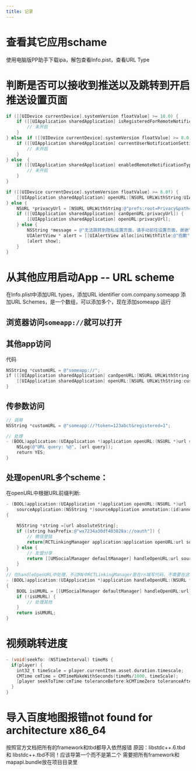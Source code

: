 ```yaml
---
title: 记录
---
```


# 查看其它应用schame
使用电脑版PP助手下载ipa，解包查看Info.pist，查看URL Type

# 判断是否可以接收到推送以及跳转到开启推送设置页面
```objective-c
if ([[UIDevice currentDevice].systemVersion floatValue] >= 10.0) {
	if ([[UIApplication sharedApplication] isRegisteredForRemoteNotifications] == false) {
		// 未开启
	}
} else	if ([[UIDevice currentDevice].systemVersion floatValue] >= 8.0) {
	if ([[UIApplication sharedApplication] currentUserNotificationSettings].types  == UIRemoteNotificationTypeNone) {
		// 未开启
	}
} else  {
	if ([[UIApplication sharedApplication] enabledRemoteNotificationTypes] == UIRemoteNotificationTypeNone) {
		// 未开启
	}
}

if ([[UIDevice currentDevice].systemVersion floatValue] >= 8.0f) {
	[[UIApplication sharedApplication] openURL:[NSURL URLWithString:UIApplicationOpenSettingsURLString]];
} else {
	NSURL *privacyUrl = [NSURL URLWithString:@"prefs:root=Privacy&path=PHOTOS"];
	if ([[UIApplication sharedApplication] canOpenURL:privacyUrl]) {
		[[UIApplication sharedApplication] openURL:privacyUrl];
	} else {
		NSString *message = @"无法跳转到隐私设置页面，请手动前往设置页面，谢谢";
		UIAlertView * alert = [[UIAlertView alloc]initWithTitle:@"抱歉" message:message delegate:nil cancelButtonTitle:@"确定" otherButtonTitles: nil];
		[alert show];
	}
}
```

# 从其他应用启动App -- URL scheme
在Info.plist中添加URL types，添加URL identifier com.company.someapp
添加URL Schemes，是一个数组，可以添加多个，现在添加someapp
运行
## 浏览器访问`someapp://`就可以打开
## 其他app访问
代码
```objective-c
NSString *customURL = @"someapp://"; 
if ([[UIApplication sharedApplication] canOpenURL:[NSURL URLWithString:customURL]]) { 
	[[UIApplication sharedApplication] openURL:[NSURL URLWithString:customURL]]; 
} 
```
## 传参数访问
```objective-c
// 调用
NSString *customURL = @"someapp://?token=123abct&registered=1"; 

// 处理
- (BOOL)application:(UIApplication *)application openURL:(NSURL *)url sourceApplication:(NSString *)sourceApplication annotation:(id)annotation {
	NSLog(@"URL query: %@", [url query]); 
	return YES; 
} 
```

## 处理openURL多个scheme：
在openURL中根据URL前缀判断:
```objective-c
- (BOOL)application:(UIApplication *)application openURL:(NSURL *)url
	sourceApplication:(NSString *)sourceApplication annotation:(id)annotation
{
	
	NSString *string =[url absoluteString];
	if ([string hasPrefix:@"wx7234a30df403828a://oauth"]) {
		// 微信登陆
		return[RCTLinkingManager application:application openURL:url sourceApplication:sourceApplication annotation:annotation];
	} else {
		// 友盟分享
		return [[UMSocialManager defaultManager] handleOpenURL:url sourceApplication:sourceApplication annotation:annotation];
	}
}
// 在handleOpenURL中处理，不过RN中RCTLinkingManager是在rn端写代码，不需要在这里写了
- (BOOL)application:(UIApplication *)application handleOpenURL:(NSURL *)url
{
	BOOL isUMURL = [[UMSocialManager defaultManager] handleOpenURL:url];
	if (!isUMURL) {
		// 处理其他
	}
	return isUMURL;
}
```

# 视频跳转进度
```objective-c
- (void)seekTo: (NSTimeInterval) timeMs {
  if(player) {
	int32_t timeScale = player.currentItem.asset.duration.timescale;
    CMTime cmTime = CMTimeMakeWithSeconds(timeMs/1000, timeScale);
	[player seekToTime:cmTime toleranceBefore:kCMTimeZero toleranceAfter:kCMTimeZero];
  }
}
```

# 导入百度地图报错not found for architecture x86_64
按照官方文档把所有的framework和tbd都导入依然报错
原因：libstdc++.6.tbd 和 libstdc++.tbd不同！应该导第一个而不是第二个
需要把所有framework和mapapi.bundle放在项目目录里



                      